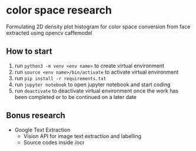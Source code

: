 # color space research
Formulating 2D density plot histogram for color space conversion from face extracted using opencv caffemodel

## How to start
1. run `python3 -m venv <env name>` to create virtual environment
2. run `source <env name>/bin/activate` to activate virtual environment
3. run `pip install -r requirements.txt`
4. run `jupyter notebook` to open jupyter notebook and start coding
5. run `deactivate` to deactivate virtual environment once the work has been completed or to be continued on a later date

## Bonus research
- Google Text Extraction
    - Vision API for image text extraction and labelling
    - Source codes inside /ocr